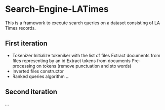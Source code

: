 # Search-Engine-LATimes

This is a framework to execute search queries on a dataset consisting of LA Times records.

## First iteration

- Tokenizer
	Initialize tokeniker with the list of files 
	Extract documents from files representing by an id
	Extract tokens from documents
	Pre-processing on tokens (remove punctuation and sto words)	
- Inverted files constructor
- Ranked queries algorithm
...

## Second iteration

...
